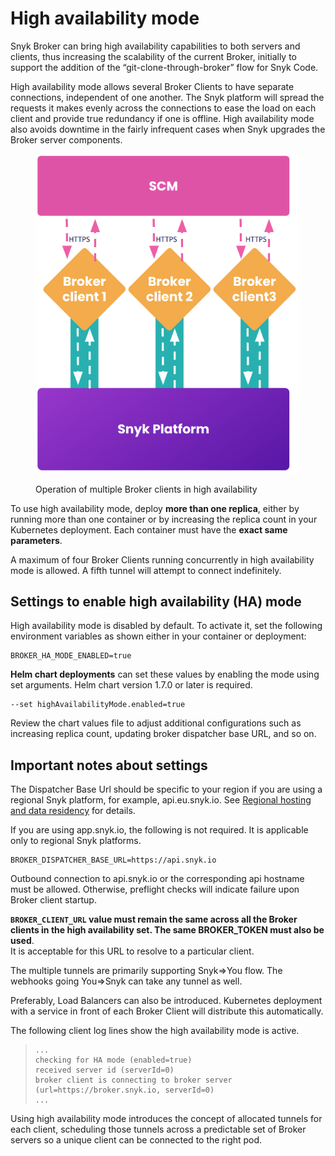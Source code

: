 # High availability mode

Snyk Broker can bring high availability capabilities to both servers and clients, thus increasing the scalability of the current Broker, initially to support the addition of the “git-clone-through-broker” flow for Snyk Code.

High availability mode allows several Broker Clients to have separate connections, independent of one another. The Snyk platform will spread the requests it makes evenly across the connections to ease the load on each client and provide true redundancy if one is offline. High availability mode also avoids downtime in the fairly infrequent cases when Snyk upgrades the Broker server components.

<figure><img src="../../.gitbook/assets/snyk-broker-ha-mode.png" alt="Operation of multiple Broker clients in high availability"><figcaption><p>Operation of multiple Broker clients in high availability</p></figcaption></figure>

To use high availability mode, deploy **more than one replica**, either by running more than one container or by increasing the replica count in your Kubernetes deployment. Each container must have the **exact same parameters**.

A maximum of four Broker Clients running concurrently in high availability mode is allowed. A fifth tunnel will attempt to connect indefinitely.

## Settings to enable high availability (HA) mode

High availability mode is disabled by default. To activate it, set the following environment variables as shown either in your container or deployment:

```
BROKER_HA_MODE_ENABLED=true
```

**Helm chart deployments** can set these values by enabling the mode using set arguments. Helm chart version 1.7.0 or later is required.

```
--set highAvailabilityMode.enabled=true
```

Review the chart values file to adjust additional configurations such as increasing replica count, updating broker dispatcher base URL, and so on.

## **Important notes about settings**

The Dispatcher Base Url should be specific to your region if you are using a regional Snyk platform, for example, api.eu.snyk.io. See [Regional hosting and data residency](../../working-with-snyk/regional-hosting-and-data-residency.md) for details.

If you are using app.snyk.io, the following is not required. It is applicable only to regional Snyk platforms.

```
BROKER_DISPATCHER_BASE_URL=https://api.snyk.io
```

Outbound connection to api.snyk.io or the corresponding api hostname must be allowed. Otherwise, preflight checks will indicate failure upon Broker client startup.

**`BROKER_CLIENT_URL` value must remain the same across all the Broker clients in the high availability set. The same BROKER\_TOKEN must also be used**.\
It is acceptable for this URL to resolve to a particular client.

The multiple tunnels are primarily supporting Snyk=>You flow. The webhooks going You=>Snyk can take any tunnel as well.

Preferably, Load Balancers can also be introduced. Kubernetes deployment with a service in front of each Broker Client will distribute this automatically.

The following client log lines show the high availability mode is active.

> ```shell
> ...
> checking for HA mode (enabled=true)
> received server id (serverId=0)
> broker client is connecting to broker server (url=https://broker.snyk.io, serverId=0)
> ...
> ```

Using high availability mode introduces the concept of allocated tunnels for each client, scheduling those tunnels across a predictable set of Broker servers so a unique client can be connected to the right pod.
